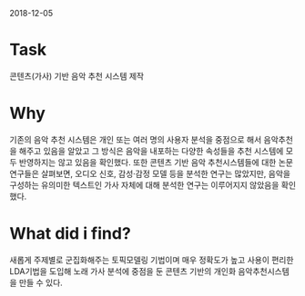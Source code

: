 

2018-12-05



# Task

콘텐츠(가사) 기반 음악 추천 시스템 제작

# Why

기존의 음악 추천 시스템은 개인 또는 여러 명의 사용자 분석을 중점으로 해서 음악추천을 해주고 있음을 알았고 그 방식은 음악을 내포하는 다양한 속성들을 추천 시스템에 모두 반영하지는 않고 있음을 확인했다. 또한 콘텐츠 기반 음악 추천시스템들에 대한 논문 연구들은 살펴보면, 오디오 신호, 감성·감정 모델 등을 분석한 연구는 많았지만, 음악을 구성하는 유의미한 텍스트인 가사 자체에 대해 분석한 연구는 이루어지지 않았음을 확인했다.

# What did i find?

새롭게 주제별로 군집화해주는 토픽모델링 기법이며 매우 정확도가 높고 사용이 편리한 LDA기법을 도입해 노래 가사 분석에 중점을 둔 콘텐츠 기반의 개인화 음악추천시스템을 만들 수 있다.